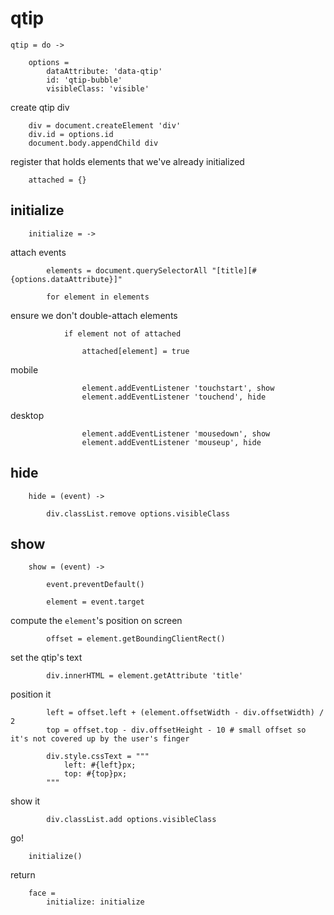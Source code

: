 # qtip

	qtip = do ->

		options =
			dataAttribute: 'data-qtip'
			id: 'qtip-bubble'
			visibleClass: 'visible'

create qtip div

		div = document.createElement 'div'
		div.id = options.id
		document.body.appendChild div

register that holds elements that we've already initialized

		attached = {}

## initialize

		initialize = ->

attach events

			elements = document.querySelectorAll "[title][#{options.dataAttribute}]"

			for element in elements

ensure we don't double-attach elements

				if element not of attached

					attached[element] = true

mobile

					element.addEventListener 'touchstart', show
					element.addEventListener 'touchend', hide

desktop

					element.addEventListener 'mousedown', show
					element.addEventListener 'mouseup', hide

## hide

		hide = (event) ->

			div.classList.remove options.visibleClass

## show

		show = (event) ->

			event.preventDefault()

			element = event.target

compute the `element`'s position on screen

			offset = element.getBoundingClientRect()

set the qtip's text

			div.innerHTML = element.getAttribute 'title'

position it

			left = offset.left + (element.offsetWidth - div.offsetWidth) / 2
			top = offset.top - div.offsetHeight - 10 # small offset so it's not covered up by the user's finger

			div.style.cssText = """
				left: #{left}px;
				top: #{top}px;
			"""

show it

			div.classList.add options.visibleClass

go!

		initialize()

return

		face =
			initialize: initialize